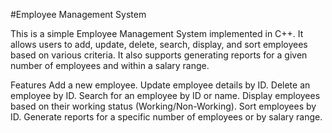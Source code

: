 #Employee Management System

This is a simple Employee Management System implemented in C++. It allows users to add, update, delete, search, display, and sort employees based on various criteria. It also supports generating reports for a given number of employees and within a salary range.

Features
Add a new employee.
Update employee details by ID.
Delete an employee by ID.
Search for an employee by ID or name.
Display employees based on their working status (Working/Non-Working).
Sort employees by ID.
Generate reports for a specific number of employees or by salary range.
